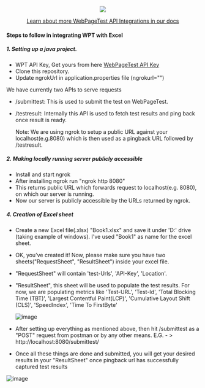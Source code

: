 <p align="center">
  <img width="" height="" src="https://camo.githubusercontent.com/3304d6a9fa86ba25fbbf14d7b31bb44382733b3292411f3f16ffa956e5c1a8a0/68747470733a2f2f646f63732e77656270616765746573742e6f72672f696d672f7770742d6e6176792d6c6f676f2e706e67">
</p>

<p align = "center">
   <a href="https://docs.webpagetest.org/api/integrations/#officially-supported-integrations">Learn about more WebPageTest API Integrations in our docs</a> 
   </p>
   
#### Steps to follow in integrating WPT with Excel

##### 1. Setting up a java project.
  * WPT API Key, Get yours from here [WebPageTest API Key](https://app.webpagetest.org/ui/entry/wpt/signup?enableSub=true&utm_source=docs&utm_medium=github&utm_campaign=slackbot&utm_content=account)
  * Clone this repository.
  * Update ngrokUrl in application.properties file (ngrokurl="")
  
  
 We have currently two APIs to serve requests
* /submittest: This is used to submit the test on WebPageTest.
* /testresult: Internally this API is used to fetch test results and ping back once result is ready.
  
  Note: We are using ngrok to setup a public URL against your localhost(e.g.8080) which is then used as a pingback URL followed by /testresult.

##### 2. Making locally running server publicly accessible
 * Install and start ngrok
 * After installing ngrok run "ngrok http 8080"
 * This returns public URL which forwards request to localhost(e.g. 8080), on which our server is running.
 * Now our server is publicly accessible by the URLs returned by ngrok.

##### 4. Creation of Excel sheet
 * Create a new Excel file(.xlsx) "Book1.xlsx" and save it under 'D:' drive (taking example of windows). I've used "Book1" as name for the excel sheet.

 * OK, you’ve created it! Now, please make sure you have two sheets("RequestSheet", "ResultSheet") inside your excel file.

 * "RequestSheet" will contain 'test-Urls', 'API-Key', 'Location'. 
 
 * "ResultSheet", this sheet will be used to populate the test results. For now, we are populating metrics like 'Test-URL', 'Test-Id', 'Total Blocking Time (TBT)', 'Largest      Contentful Paint(LCP)', 'Cumulative Layout Shift (CLS)', 'SpeedIndex', 'Time To FirstByte'
	 
	 
   ![image](https://user-images.githubusercontent.com/81590480/126377055-65c1dfd2-cde5-40e6-a954-11da93b5df3e.png)
 

 * After setting up everything as mentioned above, then hit /submittest as a "POST" request from postman or by any other means.
   E.G. - > http://localhost:8080/submittest/

 * Once all these things are done and submitted, you will get your desired results in your "ResultSheet" once pingback url has successfully captured test results
   

  ![image](https://user-images.githubusercontent.com/81590480/126377200-947609df-9963-4ad9-9cb6-c6e2674e11ab.png)
